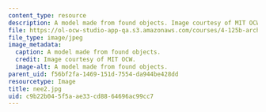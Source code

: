 ```yaml
---
content_type: resource
description: A model made from found objects. Image courtesy of MIT OCW.
file: https://ol-ocw-studio-app-qa.s3.amazonaws.com/courses/4-125b-architecture-studio-building-in-landscapes-fall-2005/c9b22b045f5aae33cd8864696ac99cc7_nee2.jpg
file_type: image/jpeg
image_metadata:
  caption: A model made from found objects.
  credit: Image courtesy of MIT OCW.
  image-alt: A model made from found objects.
parent_uid: f56bf2fa-1469-151d-7554-da944be428dd
resourcetype: Image
title: nee2.jpg
uid: c9b22b04-5f5a-ae33-cd88-64696ac99cc7
---
```

